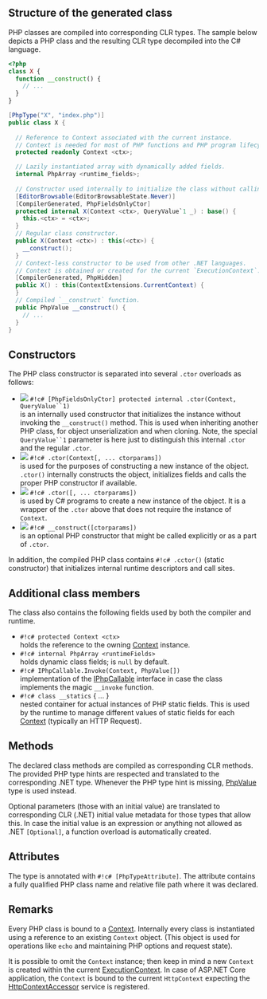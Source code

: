 ## Structure of the generated class

PHP classes are compiled into corresponding CLR types. The sample below depicts a PHP class and the resulting CLR type decompiled into the C# language.

```php
<?php
class X {
  function __construct() {
    // ...
  }
}
```

```c#
[PhpType("X", "index.php")]
public class X {
  
  // Reference to Context associated with the current instance.
  // Context is needed for most of PHP functions and PHP program lifecycle.
  protected readonly Context <ctx>;

  // Lazily instantiated array with dynamically added fields.
  internal PhpArray <runtime_fields>;
  
  // Constructor used internally to initialize the class without calling the `__construct` function.
  [EditorBrowsable(EditorBrowsableState.Never)]
  [CompilerGenerated, PhpFieldsOnlyCtor]
  protected internal X(Context <ctx>, QueryValue`1 _) : base() {
    this.<ctx> = <ctx>;
  }  
  // Regular class constructor.
  public X(Context <ctx>) : this(<ctx>) {
    __construct();
  }  
  // Context-less constructor to be used from other .NET languages.
  // Context is obtained or created for the current `ExecutionContext`.
  [CompilerGenerated, PhpHidden]
  public X() : this(ContextExtensions.CurrentContext) {
  }  
  // Compiled `__construct` function.
  public PhpValue __construct() {
    // ...
  }
}
```

## Constructors

The PHP class constructor is separated into several `.ctor` overloads as follows:

* ![](/img/icon_method.png) `#!c# [PhpFieldsOnlyCtor] protected internal .ctor(Context, QueryValue``1)`<br/>is an internally used constructor that initializes the instance without invoking the `__construct()` method. This is used when inheriting another PHP class, for object unserialization and when cloning. Note, the special `QueryValue``1` parameter is here just to distinguish this internal `.ctor` and the regular `.ctor`.
* ![](/img/icon_method.png) `#!c# .ctor(Context[, ... ctorparams])`<br/>is used for the purposes of constructing a new instance of the object. `.ctor()` internally constructs the object, initializes fields and calls the proper PHP constructor if available.
* ![](/img/icon_method.png) `#!c# .ctor([, ... ctorparams])`<br/>is used by C# programs to create a new instance of the object. It is a wrapper of the `.ctor` above that does not require the instance of `Context`.
* ![](/img/icon_method.png) `#!c# __construct([ctorparams])`<br/>is an optional PHP constructor that might be called explicitly or as a part of `.ctor`.

In addition, the compiled PHP class contains `#!c# .cctor()` (static constructor) that initializes internal runtime descriptors and call sites.

## Additional class members

The class also contains the following fields used by both the compiler and runtime.

* `#!c# protected Context <ctx>`<br/>holds the reference to the owning [Context](/api/ref/context) instance.
* `#!c# internal PhpArray <runtimeFields>`<br/>holds dynamic class fields; is `null` by default.
* `#!c# IPhpCallable.Invoke(Context, PhpValue[])`<br/>implementation of the [IPhpCallable](/api/ref/iphpcallable) interface in case the class implements the magic `__invoke` function.
* `#!c# class __statics` { ... }<br/>nested container for actual instances of PHP static fields. This is used by the runtime to manage different values of static fields for each [Context](/api/ref/context) (typically an HTTP Request).

## Methods

The declared class methods are compiled as corresponding CLR methods. The provided PHP type hints are respected and translated to the corresponding .NET type. Whenever the PHP type hint is missing, [PhpValue](/api/ref/phpvalue) type is used instead.

Optional parameters (those with an initial value) are translated to corresponding CLR (.NET) initial value metadata for those types that allow this. In case the initial value is an expression or anything not allowed as .NET `[Optional]`, a function overload is automatically created.

## Attributes

The type is annotated with `#!c# [PhpTypeAttribute]`. The attribute contains a fully qualified PHP class name and relative file path where it was declared.

## Remarks

Every PHP class is bound to a [Context](/api/ref/context). Internally every class is instantiated using a reference to an existing `Context` object. (This object is used for operations like `echo` and maintaining PHP options and request state).

It is possible to omit the `Context` instance; then keep in mind a new `Context` is created within the current [ExecutionContext](https://docs.microsoft.com/en-us/dotnet/api/system.threading.executioncontext). In case of ASP.NET Core application, the `Context` is bound to the current `HttpContext` expecting the [HttpContextAccessor](https://docs.microsoft.com/en-us/aspnet/core/fundamentals/http-context) service is registered.
